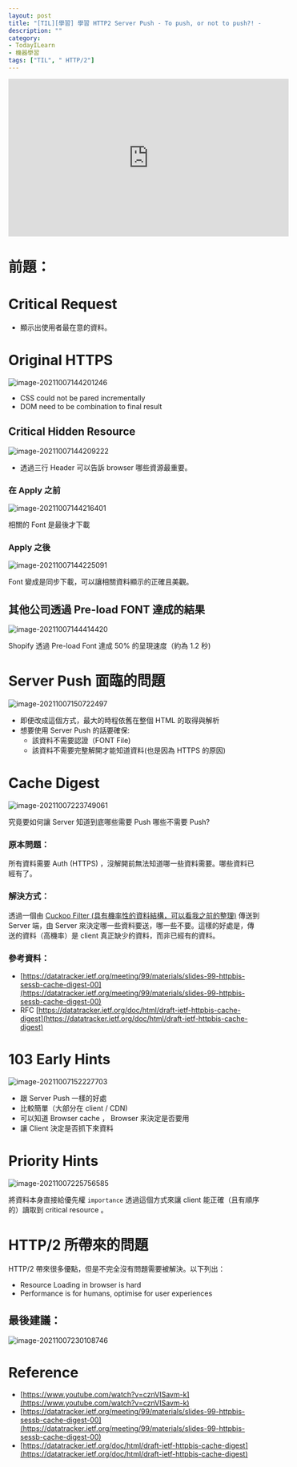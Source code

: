 ```yaml
---
layout: post
title: "[TIL][學習] 學習 HTTP2 Server Push - To push, or not to push?! - The future of HTTP/2 server push - Patrick Hamann"
description: ""
category: 
- TodayILearn
- 機器學習
tags: ["TIL", " HTTP/2"]
---
```


<iframe width="560" height="315" src="https://www.youtube.com/embed/cznVISavm-k" title="YouTube video player" frameborder="0" allow="accelerometer; autoplay; clipboard-write; encrypted-media; gyroscope; picture-in-picture" allowfullscreen></iframe>



# 前題：






# Critical Request

- 顯示出使用者最在意的資料。

# Original HTTPS

![image-20211007144201246](../images/2021/image-20211007144201246.png)



- CSS could not be pared incrementally 
- DOM need to be combination to final result

## Critical Hidden Resource

![image-20211007144209222](../images/2021/image-20211007144209222.png)

- 透過三行 Header  可以告訴 browser 哪些資源最重要。

### 在 Apply 之前

![image-20211007144216401](../images/2021/image-20211007144216401.png)

相關的 Font 是最後才下載

### Apply 之後

![image-20211007144225091](../images/2021/image-20211007144225091.png)

Font 變成是同步下載，可以讓相關資料顯示的正確且美觀。

## 其他公司透過 Pre-load FONT 達成的結果



![image-20211007144414420](../images/2021/image-20211007144414420.png)

Shopify 透過 Pre-load Font 達成 50% 的呈現速度（約為 1.2 秒)

# Server Push  面臨的問題



![image-20211007150722497](../images/2021/image-20211007150722497.png)

- 即便改成這個方式，最大的時程依舊在整個 HTML 的取得與解析
- 想要使用 Server Push 的話要確保:
  - 該資料不需要認證（FONT File)
  - 該資料不需要完整解開才能知道資料(也是因為 HTTPS 的原因)

# Cache Digest 

![image-20211007223749061](../images/2021/image-20211007223749061.png)

究竟要如何讓 Server 知道到底哪些需要 Push 哪些不需要 Push? 

### 原本問題：

所有資料需要 Auth (HTTPS) ，沒解開前無法知道哪一些資料需要。哪些資料已經有了。

### 解決方式：

透過一個由 [Cuckoo Filter (具有機率性的資料結構，可以看我之前的整理)](https://www.evanlin.com/CuckooFilter/) 傳送到 Server 端，由 Server 來決定哪一些資料要送，哪一些不要。這樣的好處是，傳送的資料（高機率）是 client 真正缺少的資料，而非已經有的資料。

### 參考資料：

- [https://datatracker.ietf.org/meeting/99/materials/slides-99-httpbis-sessb-cache-digest-00](https://datatracker.ietf.org/meeting/99/materials/slides-99-httpbis-sessb-cache-digest-00)
- RFC [https://datatracker.ietf.org/doc/html/draft-ietf-httpbis-cache-digest](https://datatracker.ietf.org/doc/html/draft-ietf-httpbis-cache-digest)

# 103 Early Hints



![image-20211007152227703](../images/2021/image-20211007152227703.png)

- 跟 Server Push 一樣的好處
- 比較簡單（大部分在 client / CDN)
- 可以知道 Browser cache ， Browser 來決定是否要用
- 讓 Client 決定是否抓下來資料

# Priority Hints

![image-20211007225756585](../images/2021/image-20211007225756585.png)

將資料本身直接給優先權 `importance` 透過這個方式來讓 client 能正確（且有順序的）讀取到 critical resource 。



# HTTP/2 所帶來的問題

HTTP/2 帶來很多優點，但是不完全沒有問題需要被解決。以下列出：

- Resource Loading in browser is hard 
- Performance is for humans, optimise for user experiences

## 最後建議：

![image-20211007230108746](../images/2021/image-20211007230108746.png)


# Reference

- [https://www.youtube.com/watch?v=cznVISavm-k](https://www.youtube.com/watch?v=cznVISavm-k)
- [https://datatracker.ietf.org/meeting/99/materials/slides-99-httpbis-sessb-cache-digest-00](https://datatracker.ietf.org/meeting/99/materials/slides-99-httpbis-sessb-cache-digest-00)
- [https://datatracker.ietf.org/doc/html/draft-ietf-httpbis-cache-digest](https://datatracker.ietf.org/doc/html/draft-ietf-httpbis-cache-digest)

